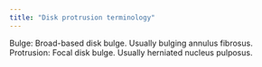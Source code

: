 ```yaml
---
title: "Disk protrusion terminology"
---
```

Bulge: Broad-based disk bulge. Usually bulging annulus fibrosus. Protrusion: Focal disk bulge. Usually herniated nucleus pulposus.

